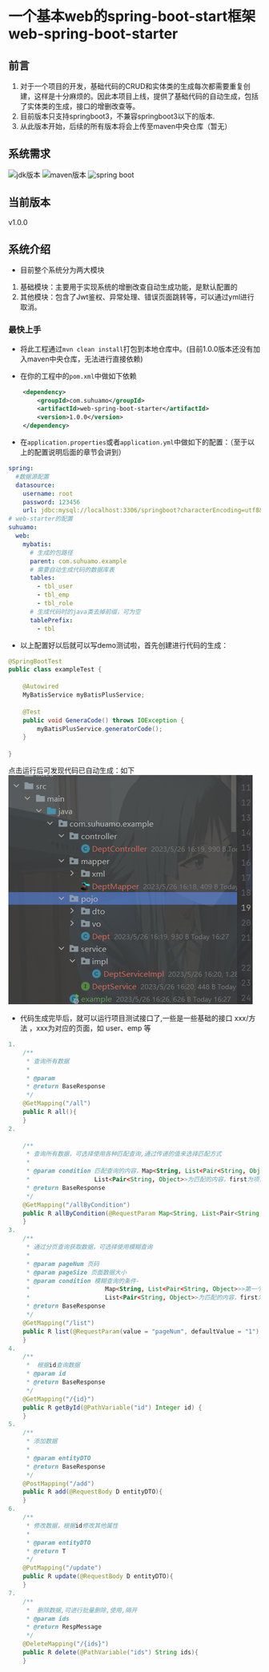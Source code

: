# 一个基本web的spring-boot-start框架 web-spring-boot-starter


## 前言

1. 对于一个项目的开发，基础代码的CRUD和实体类的生成每次都需要重复创建，这样是十分麻烦的。因此本项目上线，提供了基础代码的自动生成，包括了实体类的生成，接口的增删改查等。
2. 目前版本只支持springboot3，不兼容springboot3以下的版本.
3. 从此版本开始，后续的所有版本将会上传至maven中央仓库（暂无）

## 系统需求

![jdk版本](https://img.shields.io/badge/java-17%2B-red.svg?style=for-the-badge&logo=appveyor) ![maven版本](https://img.shields.io/badge/maven-3.2.5%2B-red.svg?style=for-the-badge&logo=appveyor) ![spring boot](https://img.shields.io/badge/spring%20boot-3.0.0%2B-red.svg?style=for-the-badge&logo=appveyor)

## 当前版本

v1.0.0

## 系统介绍

- 目前整个系统分为两大模块
1. 基础模块：主要用于实现系统的增删改查自动生成功能，是默认配置的
2. 其他模块：包含了Jwt鉴权、异常处理、错误页面跳转等，可以通过yml进行取消。


### 最快上手

- 将此工程通过``mvn clean install``打包到本地仓库中。(目前1.0.0版本还没有加入maven中央仓库，无法进行直接依赖)

- 在你的工程中的``pom.xml``中做如下依赖

```xml
	<dependency>
		<groupId>com.suhuamo</groupId>
		<artifactId>web-spring-boot-starter</artifactId>
		<version>1.0.0</version>
	</dependency>
```

- 在``application.properties``或者``application.yml``中做如下的配置：（至于以上的配置说明后面的章节会讲到）

```yaml
spring:
  #数据源配置
  datasource:
    username: root
    password: 123456
    url: jdbc:mysql://localhost:3306/springboot?characterEncoding=utf8&useSSL=false&serverTimezone=UTC&
# web-starter的配置
suhuamo:
  web:
    mybatis:
      # 生成的包路径
      parent: com.suhuamo.example
      # 需要自动生成代码的数据库表
      tables:
        - tbl_user
        - tbl_emp
        - tbl_role
      # 生成代码时的java类去掉前缀，可为空
      tablePrefix:
        - tbl
```
- 以上配置好以后就可以写demo测试啦，首先创建进行代码的生成：

```java
@SpringBootTest
public class exampleTest {

    @Autowired
    MyBatisService myBatisPlusService;

    @Test
    public void GeneraCode() throws IOException {
        myBatisPlusService.generatorCode();
    }

}
```
点击运行后可发现代码已自动生成：如下
![img.png](img.png)
- 代码生成完毕后，就可以运行项目测试接口了,一些是一些基础的接口 xxx/方法 ，xxx为对应的页面，如 user、emp 等
```java
1.
    /**
     * 查询所有数据
     *
     * @param
     * @return BaseResponse
     */
    @GetMapping("/all")
    public R all(){
    }
2.

    /**
     * 查询所有数据，可选择使用各种匹配查询,通过传递的值来选择匹配方式
     *
     * @param condition 匹配查询的内容，Map<String, List<Pair<String, Object>>> ，第一个String为匹配模式，like、eq等，
     *                  List<Pair<String, Object>>为匹配的内容，first为项，second为值
     * @return BaseResponse
     */
    @GetMapping("/allByCondition")
    public R allByCondition(@RequestParam Map<String, List<Pair<String, Object>>> condition) {
    }
3.
    /**
     * 通过分页查询获取数据，可选择使用模糊查询
     *
     * @param pageNum 页码
     * @param pageSize 页面数据大小
     * @param condition 模糊查询的条件-
     *                     Map<String, List<Pair<String, Object>>>第一个String为匹配模式，like、eq等，
     *                     List<Pair<String, Object>>为匹配的内容，first为项，second为值
     * @return BaseResponse
     */
    @GetMapping("/list")
    public R list(@RequestParam(value = "pageNum", defaultValue = "1") Integer pageNum, @RequestParam(value = "pageSize", defaultValue = "10") Integer pageSize, @RequestParam("condition") Map<String, List<Pair<String, Object>>> condition){
    }
4.
    /**
     *  根据id查询数据
     * @param id
     * @return BaseResponse
     */
    @GetMapping("/{id}")
    public R getById(@PathVariable("id") Integer id) {
    }
5.
    /**
     * 添加数据
     *
     * @param entityDTO
     * @return BaseResponse
     */
    @PostMapping("/add")
    public R add(@RequestBody D entityDTO){
    }
6.
    /**
     * 修改数据，根据id修改其他属性
     *
     * @param entityDTO
     * @return T
     */
    @PutMapping("/update")
    public R update(@RequestBody D entityDTO){
    }
7.
    /**
     *  删除数据,可进行批量删除,使用,隔开
     * @param ids
     * @return RespMessage
     */
    @DeleteMapping("/{ids}")
    public R delete(@PathVariable("ids") String ids){
    }
```